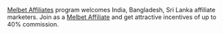 <a href="https://melbetaffiliates.co/">Melbet Affiliates</a> program welcomes India, Bangladesh, Sri Lanka affiliate marketers. Join as a <a href="https://melbetaffiliates.co/">Melbet Affiliate</a> and get attractive incentives of up to 40% commission.
